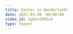 ```yaml
---
title: Easter in Wonderland!
date: 2022-03-30  00:00:00
video_id: 1gGkxtPHIu4
type: Teaser
---
```

